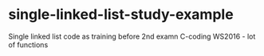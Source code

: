 # single-linked-list-study-example
Single linked list code as training before 2nd examn C-coding WS2016 - lot of functions
